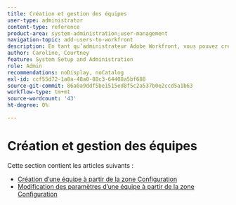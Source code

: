 ```yaml
---
title: Création et gestion des équipes
user-type: administrator
content-type: reference
product-area: system-administration;user-management
navigation-topic: add-users-to-workfront
description: En tant qu’administrateur Adobe Workfront, vous pouvez créer une équipe à partir de la zone Configuration .
author: Caroline, Courtney
feature: System Setup and Administration
role: Admin
recommendations: noDisplay, noCatalog
exl-id: ccf55d72-1a8a-48a0-88c3-64408a5bf688
source-git-commit: 86a0a9ddf5be1515ed8f5c2a537b0e2ccd5a1b63
workflow-type: tm+mt
source-wordcount: '43'
ht-degree: 0%

---
```


# Création et gestion des équipes

Cette section contient les articles suivants :

* [Création d’une équipe à partir de la zone Configuration](../../../administration-and-setup/add-users/create-and-manage-teams/create-a-team-from-setup.md)
* [Modification des paramètres d’une équipe à partir de la zone Configuration](../../../administration-and-setup/add-users/create-and-manage-teams/edit-team-settings-from-setup.md)
